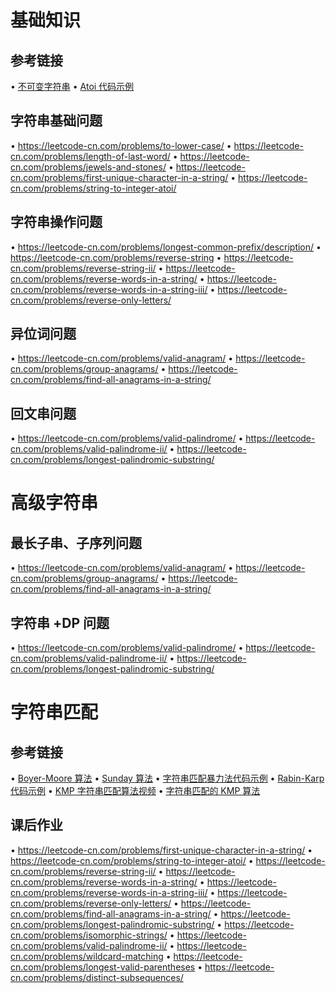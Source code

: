 # 基础知识

## 参考链接
•	[不可变字符串](https://lemire.me/blog/2017/07/07/are-your-strings-immutable/)
•	[Atoi 代码示例](https://shimo.im/docs/KkDKkpWxjjrJXdpY/)

## 字符串基础问题
•	https://leetcode-cn.com/problems/to-lower-case/
•	https://leetcode-cn.com/problems/length-of-last-word/
•	https://leetcode-cn.com/problems/jewels-and-stones/
•	https://leetcode-cn.com/problems/first-unique-character-in-a-string/
•	https://leetcode-cn.com/problems/string-to-integer-atoi/

## 字符串操作问题
•	https://leetcode-cn.com/problems/longest-common-prefix/description/
•	https://leetcode-cn.com/problems/reverse-string
•	https://leetcode-cn.com/problems/reverse-string-ii/
•	https://leetcode-cn.com/problems/reverse-words-in-a-string/
•	https://leetcode-cn.com/problems/reverse-words-in-a-string-iii/
•	https://leetcode-cn.com/problems/reverse-only-letters/

## 异位词问题
•	https://leetcode-cn.com/problems/valid-anagram/
•	https://leetcode-cn.com/problems/group-anagrams/
•	https://leetcode-cn.com/problems/find-all-anagrams-in-a-string/

## 回文串问题
•	https://leetcode-cn.com/problems/valid-palindrome/
•	https://leetcode-cn.com/problems/valid-palindrome-ii/
•	https://leetcode-cn.com/problems/longest-palindromic-substring/


# 高级字符串 

## 最长子串、子序列问题
•	https://leetcode-cn.com/problems/valid-anagram/
•	https://leetcode-cn.com/problems/group-anagrams/
•	https://leetcode-cn.com/problems/find-all-anagrams-in-a-string/

## 字符串 +DP 问题
•	https://leetcode-cn.com/problems/valid-palindrome/
•	https://leetcode-cn.com/problems/valid-palindrome-ii/
•	https://leetcode-cn.com/problems/longest-palindromic-substring/


# 字符串匹配

## 参考链接
•	[Boyer-Moore 算法](http://xn--https-ni33a//www.ruanyifeng.com/blog/2013/05/boyer-moore_string_search_algorithm.html)
•	[Sunday 算法](https://blog.csdn.net/u012505432/article/details/52210975)
•	[字符串匹配暴力法代码示例](https://shimo.im/docs/dQDxQW8yXPXxh3Hg/)
•	[Rabin-Karp 代码示例](https://shimo.im/docs/KXDdkT99TVtXvTXP/)
•	[KMP 字符串匹配算法视频](https://www.bilibili.com/video/av11866460?from=search&seid=17425875345653862171)
•	[字符串匹配的 KMP 算法](http://www.ruanyifeng.com/blog/2013/05/Knuth%E2%80%93Morris%E2%80%93Pratt_algorithm.html)

## 课后作业
•	https://leetcode-cn.com/problems/first-unique-character-in-a-string/
•	https://leetcode-cn.com/problems/string-to-integer-atoi/
•	https://leetcode-cn.com/problems/reverse-string-ii/
•	https://leetcode-cn.com/problems/reverse-words-in-a-string/
•	https://leetcode-cn.com/problems/reverse-words-in-a-string-iii/
•	https://leetcode-cn.com/problems/reverse-only-letters/
•	https://leetcode-cn.com/problems/find-all-anagrams-in-a-string/
•	https://leetcode-cn.com/problems/longest-palindromic-substring/
•	https://leetcode-cn.com/problems/isomorphic-strings/
•	https://leetcode-cn.com/problems/valid-palindrome-ii/
•	https://leetcode-cn.com/problems/wildcard-matching
•	https://leetcode-cn.com/problems/longest-valid-parentheses
•	https://leetcode-cn.com/problems/distinct-subsequences/
